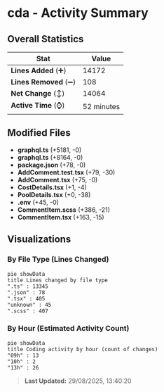 # cda - Activity Summary 

## Overall Statistics

| Stat                   | Value                                                             |
| ---------------------- | ----------------------------------------------------------------- |
| **Lines Added** (➕)   | 14172                                          |
| **Lines Removed** (➖) | 108                                        |
| **Net Change** (↕)    | 14064                |
| **Active Time** (⌚)   | 52 minutes |


## Modified Files
- **graphql.ts** (+5181, -0)
- **graphql.ts** (+8164, -0)
- **package.json** (+78, -0)
- **AddComment.test.tsx** (+79, -30)
- **AddComment.tsx** (+75, -0)
- **CostDetails.tsx** (+1, -4)
- **PoolDetails.tsx** (+0, -38)
- **.env** (+45, -0)
- **CommentItem.scss** (+386, -21)
- **CommentItem.tsx** (+163, -15)

## Visualizations

### By File Type (Lines Changed)

```mermaid
pie showData
title Lines changed by file type
".ts" : 13345
".json" : 78
".tsx" : 405
"unknown" : 45
".scss" : 407
```

### By Hour (Estimated Activity Count)

```mermaid
pie showData
title Coding activity by hour (count of changes)
"09h" : 13
"10h" : 2
"13h" : 26
```


> **Last Updated:** 29/08/2025, 13:40:20